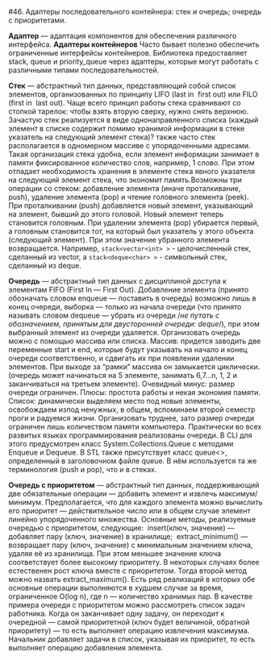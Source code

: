 #46. Адаптеры последовательного контейнера: стек и очередь; очередь с приоритетами.

**Адаптер** — адаптация компонентов для обеспечения различного интерфейса.
**Адаптеры контейнеров** Часто бывает полезно обеспечить ограниченные интерфейсы контейнеров. Библиотека предоставляет stack, queue и priority_queue через адаптеры, которые могут работать с различными типами последовательностей.

**Стек** — абстрактный тип данных, представляющий собой список элементов, организованных по
принципу LIFO (last in ­ first out) или FILO (first in ­ last out). Чаще всего принцип работы стека
сравнивают со стопкой тарелок: чтобы взять вторую сверху, нужно снять верхнюю. Зачастую стек
реализуется в виде однонаправленного списка (каждый элемент в списке содержит помимо хранимой
информации в стеке указатель на следующий элемент стека)? также часто стек располагается в
одномерном массиве с упорядоченными адресами. Такая организация стека удобна, если элемент
информации занимает в памяти фиксированное количество слов, например, 1 слово. При этом отпадает
необходимость хранения в элементе стека явного указателя на следующий элемент стека, что экономит
память.Возможны три операции со стеком: добавление элемента (иначе проталкивание, push), удаление
элемента (pop) и чтение головного элемента (peek). При проталкивании (push) добавляется новый
элемент, указывающий на элемент, бывший до этого головой. Новый элемент теперь становится
головным. При удалении элемента (pop) убирается первый, а головным становится тот, на который был
указатель у этого объекта (следующий элемент). При этом значение убранного элемента возвращается.
Например, ``` stack<vector<int> > ``` - целочисленный стек, сделанный из vector, а ``` stack<deque<char> > ``` - символьный стек, сделанный из deque.

**Очередь** — абстрактный тип данных с дисциплиной доступа к элементам FIFO (First In — First Out).
Добавление элемента (принято обозначать словом enqueue — поставить в очередь) возможно лишь в
конец очереди, выборка — только из начала очереди (что принято называть словом dequeue — убрать из
очереди /*не путать с обозначением, принятым для двусторонней очереди: deque*/), при этом выбранный
элемент из очереди удаляется. Организовать очередь можно с помощью массива или списка. Массив:
придется заводить две переменные start и end, которые будут указывать на начало и конец очереди
соответственно, и сдвигать их при появлении удалении элементов. При выходе за “рамки” массива он
замыкается циклически. (очередь может начинаться на 5 элементе, занимать 6,7...n, 1, 2 и заканчиваться
на третьем элементе). Очевидный минус: размер очереди ограничен. Плюсы: простота работы и некая
экономия памяти. Список: динамически выделяем место под новые элементы, освобождаем из­под
ненужных, в общем, вспоминаем второй семестр проги и радуемся жизни. Организовать труднее, зато
размер очереди ограничен лишь количеством памяти компьютера. Практически во всех развитых языках
программирования реализованы очереди. В CLI для этого предусмотрен класс System.Collections.Queue с
методами Enqueue и Dequeue. В STL также присутствует класс queue<>, определенный в заголовочном
файле queue. В нём используется та же терминология (push и pop), что и в стеках.

**Очередь с приоритетом** — абстрактный тип данных, поддерживающий две обязательные
операции — добавить элемент и извлечь максимум/минимум. Предполагается, что для каждого элемента
можно вычислить его приоритет — действительное число или в общем случае элемент линейно
упорядоченного множества. Основные методы, реализуемые очередью с приоритетом, следующие:
­ insert(ключ, значение) — добавляет пару (ключ, значение) в хранилище;
­ extract_minimum() — возвращает пару (ключ, значение) с минимальным значением ключа, удаляя её из
хранилища.
При этом меньшее значение ключа соответствует более высокому приоритету. В некоторых случаях более
естественен рост ключа вместе с приоритетом. Тогда второй метод можно назвать extract_maximum().
Есть ряд реализаций в которых обе основные операции выполняются в худшем случае за время,
ограниченное O(log n), где n — количество хранимых пар. В качестве примера очереди с приоритетом
можно рассмотреть список задач работника. Когда он заканчивает одну задачу, он переходит к очередной
— самой приоритетной (ключ будет величиной, обратной приоритету) — то есть выполняет операцию
извлечения максимума. Начальник добавляет задачи в список, указывая их приоритет, то есть выполняет
операцию добавления элемента.
